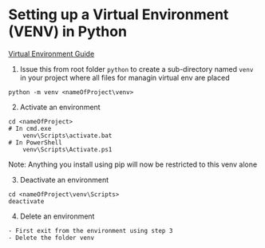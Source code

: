 # Setting up a Virtual Environment (VENV) in Python
[Virtual Environment Guide](https://python.land/virtual-environments/virtualenv)

1. Issue this from root folder `python` to create a sub-directory named `venv` in your project where all files for managin virtual env are placed
```
python -m venv <nameOfProject\venv>
``````

2. Activate an environment
```
cd <nameOfProject>
# In cmd.exe
    venv\Scripts\activate.bat
# In PowerShell
    venv\Scripts\Activate.ps1
```
Note: Anything you install using pip will now be restricted to this venv alone

3. Deactivate an environment
```
cd <nameOfProject\venv\Scripts>
deactivate 
```
4. Delete an environment
```
- First exit from the environment using step 3
- Delete the folder venv
```
